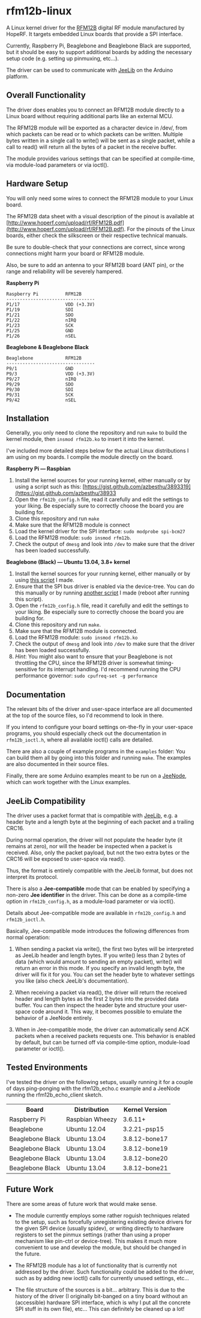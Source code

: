 # rfm12b-linux

A Linux kernel driver for the [RFM12B](http://www.hoperf.com/rf_fsk/fsk/21.htm) digital RF module manufactured by HopeRF. It targets embedded Linux boards that provide a SPI interface.

Currently, Raspberry Pi, Beaglebone and Beaglebone Black are supported, but it should be easy to support additional boards by adding the necessary setup code (e.g. setting up pinmuxing, etc…).

The driver can be used to communicate with [JeeLib](https://github.com/jcw/jeelib) on the Arduino platform.

## Overall Functionality

The driver does enables you to connect an RFM12B module directly to a Linux board without requiring additional parts like an external MCU.

The RFM12B module will be exported as a character device in /dev/, from which packets can be read or to which packets can be written. Multiple bytes written in a single call to write() will be sent as a single packet, while a call to read() will return all the bytes of a packet in the receive buffer.

The module provides various settings that can be specified at compile-time, via module-load parameters or via ioctl().

## Hardware Setup

You will only need some wires to connect the RFM12B module to your Linux board.

The RFM12B data sheet with a visual description of the pinout is available at [http://www.hoperf.com/upload/rf/RFM12B.pdf](http://www.hoperf.com/upload/rf/RFM12B.pdf). For the pinouts of the Linux boards, either check the silkscreen or their respective technical manuals.

Be sure to double-check that your connections are correct, since wrong connections might harm your board or RFM12B module.

Also, be sure to add an antenna to your RFM12B board (ANT pin), or the range and reliability will be severely hampered.

**Raspberry Pi**

    Raspberry Pi          RFM12B
    ---------------------------------
    P1/17                 VDD (+3.3V)
    P1/19                 SDI
    P1/21                 SDO
    P1/22                 nIRQ
    P1/23                 SCK
    P1/25                 GND
    P1/26                 nSEL
    

**Beaglebone & Beaglebone Black**

    Beaglebone            RFM12B
    ---------------------------------
    P9/1                  GND
    P9/3                  VDD (+3.3V)
    P9/27                 nIRQ
    P9/29                 SDO
    P9/30                 SDI
    P9/31                 SCK
    P9/42                 nSEL

## Installation

Generally, you only need to clone the repository and run `make` to build the kernel module, then `insmod rfm12b.ko` to insert it into the kernel.

I've included more detailed steps below for the actual Linux distributions I am using on my boards. I compile the module directly on the board.

**Raspberry Pi — Raspbian**

1.    Install the kernel sources for your running kernel, either manually or by using a script such as this: [https://gist.github.com/azbesthu/3893319](https://gist.github.com/azbesthu/38933
2.    Open the `rfm12b_config.h` file, read it carefully and edit the settings to your liking. Be especially sure to correctly choose the board you are building for.
3.    Clone this repository and run `make`
4.    Make sure that the RFM12B module is connect
5.    Load the kernel driver for the SPI interface: `sudo modprobe spi-bcm27`
6.    Load the RFM12B module: `sudo insmod rfm12b`.
7.    Check the output of `dmesg` and look into `/dev` to make sure that the driver has been loaded successfully.

**Beaglebone (Black) — Ubuntu 13.04, 3.8+ kernel**

1.    Install the kernel sources for your running kernel, either manually or by using [this script](https://github.com/gkaindl/beaglebone-ubuntu-scripts/blob/master/bb-get-rcn-kernel-source.sh) I made.
2.    Ensure that the SPI bus driver is enabled via the device-tree. You can do this manually or by running [another script](https://github.com/gkaindl/beaglebone-ubuntu-scripts/blob/master/bb-enable-spi-devicetree.sh) I made (reboot after running this script).
3.    Open the `rfm12b_config.h` file, read it carefully and edit the settings to your liking. Be especially sure to correctly choose the board you are building for.
4.    Clone this repository and run `make`.
5.    Make sure that the RFM12B module is connected.
6.    Load the RFM12B module: `sudo insmod rfm12b.ko`
7.    Check the output of `dmesg` and look into `/dev` to make sure that the driver has been loaded successfully.
8.    *Hint*: You might also want to ensure that your Beaglebone is not throttling the CPU, since the RFM12B driver is somewhat timing-sensitive for its interrupt handling. I'd recommend running the CPU performance governor: `sudo cpufreq-set -g performance`

## Documentation

The relevant bits of the driver and user-space interface are all documented at the top of the source files, so I'd recommend to look in there.

If you intend to configure your board settings on-the-fly in your user-space programs, you should especially check out the documentation in `rfm12b_ioctl.h`, where all available ioctl() calls are detailed.

There are also a couple of example programs in the `examples` folder: You can build them all by going into this folder and running `make`. The examples are also documented in their source files.

Finally, there are some Arduino examples meant to be run on a [JeeNode](http://jeelabs.net/projects/hardware/wiki/JeeNode), which can work together with the Linux examples.

## JeeLib Compatibility

The driver uses a packet format that is compatible with [JeeLib](https://github.com/jcw/jeelib), e.g. a header byte and a length byte at the beginning of each packet and a trailing CRC16.

During normal operation, the driver will not populate the header byte (it remains at zero), nor will the header be inspected when a packet is received. Also, only the packet payload, but not the two extra bytes or the CRC16 will be exposed to user-space via read().

Thus, the format is entirely compatible with the JeeLib format, but does not interpret its protocol.

There is also a **Jee-compatible** mode that can be enabled by specifying a non-zero **Jee identifier** in the driver. This can be done as a compile-time option in `rfm12b_config.h`, as a module-load parameter or via ioctl().

Details about Jee-compatible mode are available in `rfm12b_config.h` and `rfm12b_ioctl.h`.

Basically, Jee-compatible mode introduces the following differences from normal operation:

1.    When sending a packet via write(), the first two bytes will be interpreted as JeeLib header and length bytes. If you write() less than 2 bytes of data (which would amount to sending an empty packet), write() will return an error in this mode. If you specify an invalid length byte, the driver will fix it for you. You can set the header byte to whatever settings you like (also check JeeLib's documentation).

2.    When receiving a packet via read(), the driver will return the received header and length bytes as the first 2 bytes into the provided data buffer. You can then inspect the header byte and structure your user-space code around it. This way, it becomes possible to emulate the behavior of a JeeNode entirely.

3.    When in Jee-compatible mode, the driver can automatically send ACK packets when a received packets requests one. This behavior is enabled by default, but can be turned off via compile-time option, module-load parameter or ioctl().

## Tested Environments

I've tested the driver on the following setups, usually running it for a couple of days ping-ponging with the rfm12b_echo.c example and a JeeNode running the rfm12b_echo_client sketch.

<table>
  <tr>
    <th>Board</th><th>Distribution</th><th>Kernel Version</th>
  </tr>
  <tr>
    <td>Raspberry Pi</td><td>Raspbian Wheezy</td><td>3.6.11+</td>
  </tr>
  <tr>
    <td>Beaglebone</td><td>Ubuntu 12.04</td><td>3.2.21-psp15</td>
  </tr>
  <tr>
    <td>Beaglebone Black</td><td>Ubuntu 13.04</td><td>3.8.12-bone17</td>
  </tr>
  <tr>
    <td>Beaglebone Black</td><td>Ubuntu 13.04</td><td>3.8.12-bone19</td>
  </tr>
  <tr>
    <td>Beaglebone Black</td><td>Ubuntu 13.04</td><td>3.8.12-bone20</td>
  </tr>
  <tr>
    <td>Beaglebone Black</td><td>Ubuntu 13.04</td><td>3.8.12-bone21</td>
  </tr>
</table>

## Future Work

There are some areas of future work that would make sense.

*    The module currently employs some rather roguish techniques related to the setup, such as forcefully unregistering existing device drivers for the given SPI device (usually spidev), or writing directly to hardware registers to set the pinmux settings (rather than using a proper mechanism like pin-ctrl or device-tree). This makes it much more convenient to use and develop the module, but should be changed in the future.

*    The RFM12B module has a lot of functionality that is currently not addressed by the driver. Such functionality could be added to the driver, such as by adding new ioctl() calls for currently unused settings, etc...

*    The file structure of the sources is a bit… arbitrary. This is due to the history of the driver (I originally bit-banged on a tiny board without an (accessible) hardware SPI interface, which is why I put all the concrete SPI stuff in its own file), etc… This can definitely be cleaned up a lot!